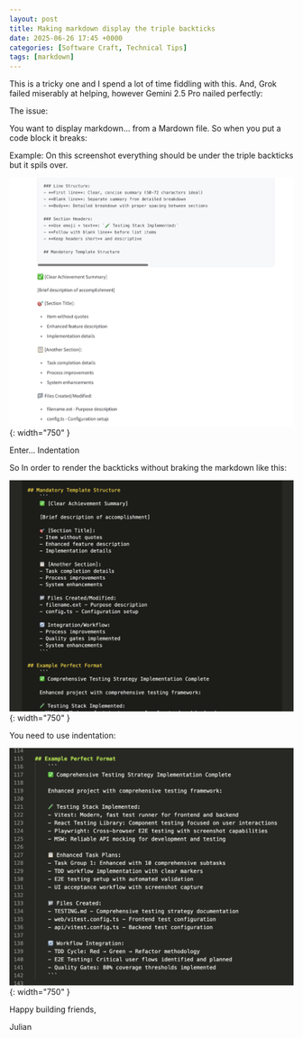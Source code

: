 ```yaml
---
layout: post
title: Making markdown display the triple backticks
date: 2025-06-26 17:45 +0000
categories: [Software Craft, Technical Tips]
tags: [markdown]
---
```


This is a tricky one and I spend a lot of time fiddling with this. And, Grok failed miserably at helping, however Gemini 2.5 Pro nailed perfectly:

The issue:

You want to display markdown... from a Mardown file. So when you put a code block it breaks:

Example: On this screenshot everything should be under the triple backticks but it spils over.

![Markdown template example](../assets/img/2025-06-26-making-markdown-display-the-triple-backticks/markdown-triple-ticks-issue-ex.png){: width="750" }


Enter... Indentation


So In order to render the backticks without braking the markdown like this:

![Fixed markdown rendered](../assets/img/2025-06-26-making-markdown-display-the-triple-backticks/issue-fixed.png){: width="750" }

You need to use indentation:

![Souce Markdown](../assets/img/2025-06-26-making-markdown-display-the-triple-backticks/issue-fixed-source.png){: width="750" }

Happy building friends,

Julian